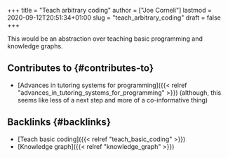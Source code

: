 +++
title = "Teach arbitrary coding"
author = ["Joe Corneli"]
lastmod = 2020-09-12T20:51:34+01:00
slug = "teach_arbitrary_coding"
draft = false
+++

This would be an abstraction over teaching basic programming and
knowledge graphs.


## Contributes to {#contributes-to}

-   [Advances in tutoring systems for programming]({{< relref "advances_in_tutoring_systems_for_programming" >}}) (although, this seems like less of a next step and more of a co-informative thing)


## Backlinks {#backlinks}

-   [Teach basic coding]({{< relref "teach_basic_coding" >}})
-   [Knowledge graph]({{< relref "knowledge_graph" >}})
